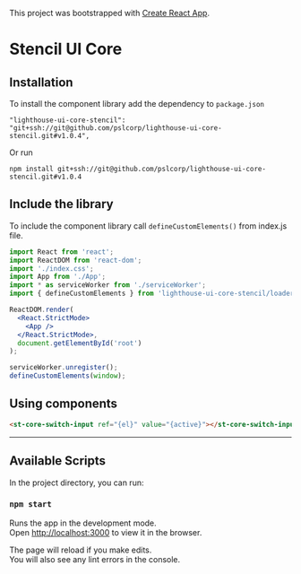 This project was bootstrapped with [Create React App](https://github.com/facebook/create-react-app).

# Stencil UI Core

## Installation

To install the component library add the dependency to `package.json`

```
"lighthouse-ui-core-stencil": "git+ssh://git@github.com/pslcorp/lighthouse-ui-core-stencil.git#v1.0.4",
```

Or run

```
npm install git+ssh://git@github.com/pslcorp/lighthouse-ui-core-stencil.git#v1.0.4
```

## Include the library

To include the component library call `defineCustomElements()` from index.js file.

```jsx
import React from 'react';
import ReactDOM from 'react-dom';
import './index.css';
import App from './App';
import * as serviceWorker from './serviceWorker';
import { defineCustomElements } from 'lighthouse-ui-core-stencil/loader';

ReactDOM.render(
  <React.StrictMode>
    <App />
  </React.StrictMode>,
  document.getElementById('root')
);

serviceWorker.unregister();
defineCustomElements(window);
```

## Using components

```html
<st-core-switch-input ref="{el}" value="{active}"></st-core-switch-input>
```

---

## Available Scripts

In the project directory, you can run:

### `npm start`

Runs the app in the development mode.<br />
Open [http://localhost:3000](http://localhost:3000) to view it in the browser.

The page will reload if you make edits.<br />
You will also see any lint errors in the console.
